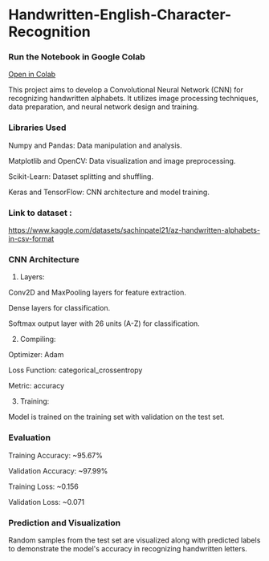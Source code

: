 # Handwritten-English-Character-Recognition

### Run the Notebook in Google Colab

[Open in Colab](https://colab.research.google.com/github/shraddha0822/Handwritten-English-Character-Recognition/blob/main/Handwritten_English_Character_Recognition.ipynb)


This project aims to develop a Convolutional Neural Network (CNN) for recognizing handwritten alphabets. It utilizes image processing techniques, data preparation, and neural network design and training.

### Libraries Used

Numpy and Pandas: Data manipulation and analysis.

Matplotlib and OpenCV: Data visualization and image preprocessing.

Scikit-Learn: Dataset splitting and shuffling.

Keras and TensorFlow: CNN architecture and model training.

### Link to dataset :
 https://www.kaggle.com/datasets/sachinpatel21/az-handwritten-alphabets-in-csv-format

### CNN Architecture

1. Layers:

Conv2D and MaxPooling layers for feature extraction.

Dense layers for classification.

Softmax output layer with 26 units (A-Z) for classification.



2. Compiling:

Optimizer: Adam

Loss Function: categorical_crossentropy

Metric: accuracy



3. Training:

Model is trained on the training set with validation on the test set.

### Evaluation

Training Accuracy: ~95.67%

Validation Accuracy: ~97.99%

Training Loss: ~0.156

Validation Loss: ~0.071


### Prediction and Visualization

Random samples from the test set are visualized along with predicted labels to demonstrate the model's accuracy in recognizing handwritten letters.
